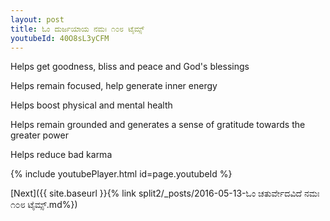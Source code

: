 ```yaml
---
layout: post
title: ಓಂ ದುರ್ಜಯಾಯ ನಮಃ ೧೦೮ ಟೈಮ್ಸ್
youtubeId: 40O8sL3yCFM
---
```

 
 
Helps get goodness, bliss and peace and God's blessings
 
Helps remain focused, help generate inner energy 
 
Helps boost physical and mental health 
 
Helps remain grounded and generates a sense of gratitude towards the greater power 
 
Helps reduce bad karma
 
 
 
 


{% include youtubePlayer.html id=page.youtubeId %}
 
[Next]({{ site.baseurl }}{% link  split2/_posts/2016-05-13-ಓಂ ಚತುರ್ವೇದವಿದೆ ನಮಃ ೧೦೮ ಟೈಮ್ಸ್.md%})
 
